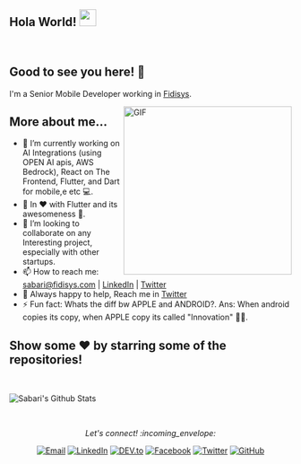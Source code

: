 ## Hola World! <img src="https://raw.githubusercontent.com/iampavangandhi/iampavangandhi/master/gifs/Hi.gif" width="30px"></h2>

<br />

## Good to see you here! 🤩

I'm a Senior Mobile Developer working in [Fidisys](https://www.linkedin.com/company/fidisys).

<img align="right" alt="GIF" width="300px" height="300px" src="https://media.giphy.com/media/13HBDT4QSTpveU/giphy.gif" />

## More about me...

- 🔭 I’m currently working on AI Integrations (using OPEN AI apis, AWS Bedrock), React on The Frontend,  Flutter, and Dart for mobile,e etc 💻.
- 🌱 In ♥️ with Flutter and its awesomeness 🚀.
- 👯 I’m looking to collaborate on any Interesting project, especially with other startups.
- 📫 How to reach me: sabari@fidisys.com | [LinkedIn](https://www.linkedin.com/in/sabarinathan-in/) | [Twitter](https://twitter.com/nathansdev)
- 💬 Always happy to help, Reach me in [Twitter](https://twitter.com/nathansdev)
- ⚡  Fun fact: Whats the diff bw APPLE and ANDROID?. Ans: When android copies its copy, when APPLE copy its called "Innovation" 👨‍💻.

## Show some ❤️ by starring some of the repositories!

<br />


![Sabari's Github Stats](https://github-readme-stats.vercel.app/api?username=nathansdev&show_icons=true&title_color=fff&icon_color=79ff97&text_color=9f9f9f&bg_color=151515)

<br />

<p align="center"> 
  <i> Let's connect! :incoming_envelope: </i>
</p>

<p align="center">
<a href="mailto:sabari@fidisys.com" target="_blank"><img src="https://img.shields.io/badge/-Gmail-c14438?style=flat-square&logo=Gmail&logoColor=white" alt="Email"></a>
<a href="https://www.linkedin.com/in/sabarinathan-in/" target="_blank"><img src="https://img.shields.io/badge/LinkedIn-%230077B5.svg?&style=flat-square&logo=linkedin&logoColor=white" alt="LinkedIn"></a>
<a href="https://dev.to/nathansdev" target="_blank"><img src="https://img.shields.io/badge/DEV-%230A0A0A.svg?&style=flat-square&logo=DEV.to&logoColor=white" alt="DEV.to"></a>
<a href="https://www.facebook.com/sabari.nathan.441" target="_blank"><img src="https://img.shields.io/badge/Facebook-%231877F2.svg?&style=flat-square&logo=facebook&logoColor=white" alt="Facebook"></a>
<a href="https://twitter.com/nathansdev" target="_blank"><img src="https://img.shields.io/badge/-Twitter-1ca0f1?style=flat-square&labelColor=1ca0f1&logo=twitter&logoColor=white" alt="Twitter"></a>
<a href="https://github.com/nathansdev/" target="_blank"><img src="https://img.shields.io/badge/-GitHub-181717?style=flat-square&logo=github" alt="GitHub"></a>
</p> 
